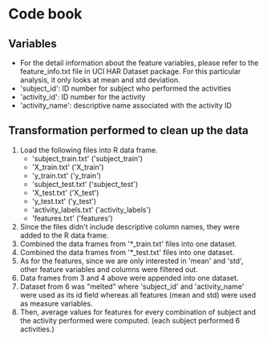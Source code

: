 # Code book
## Variables
* For the detail information about the feature variables, please refer to the feature_info.txt file in UCI HAR Dataset package. For this particular analysis, it only looks at mean and std deviation. 
* 'subject_id': ID number for subject who performed the activities
* 'activity_id': ID number for the activity
* 'activity_name': descriptive name associated with the activity ID

## Transformation performed to clean up the data
1. Load the following files into R data frame.
   * 'subject_train.txt' ('subject_train')
   * 'X_train.txt' ('X_train')
   * 'y_train.txt' ('y_train')
   * 'subject_test.txt' ('subject_test')
   * 'X_test.txt' ('X_test')
   * 'y_test.txt' ('y_test')
   * 'activity_labels.txt' ('activity_labels')
   * 'features.txt' ('features')
2. Since the files didn't include descriptive column names, they were added to the R data frame.
3. Combined the data frames from '*_train.txt' files into one dataset.
4. Combined the data frames from '*_test.txt' files into one dataset.
5. As for the features, since we are only interested in 'mean' and 'std', other feature variables and columns were filtered out.
6. Data frames from 3 and 4 above were appended into one dataset.
7. Dataset from 6 was "melted" where 'subject_id' and 'activity_name' were used as its id field whereas all features (mean and std) were used as measure variables.
8. Then, average values for features for every combination of subject and the activity performed were computed. (each subject performed 6 activities.)
